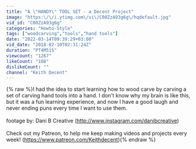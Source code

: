 ```yaml
---
title: "A \"HANDY\" TOOL SET - a Decent Project"
image: "https:\/\/i.ytimg.com\/vi\/C00ZzA93g6g\/hqdefault.jpg"
vid_id: "C00ZzA93g6g"
categories: "Howto-Style"
tags: ["woodcarving","tools","hand tools"]
date: "2022-03-14T09:39:29+03:00"
vid_date: "2018-02-10T02:31:24Z"
duration: "PT4M51S"
viewcount: "1267"
likeCount: "108"
dislikeCount: ""
channel: "Keith Decent"
---
```

{% raw %}I had the idea to start learning how to wood carve by carving a set of carving hand tools into a hand. I don't know why my brain is like this, but it was a fun learning experience, and now I have a good laugh and never ending puns every time I want to use them.<br /><br />footage by: Dani B Creative (<a rel="nofollow" target="blank" href="http://www.instagram.com/danibcreative)">http://www.instagram.com/danibcreative)</a><br /><br />Check out my Patreon, to help me keep making videos and projects every week! (<a rel="nofollow" target="blank" href="https://www.patreon.com/Keithdecent)">https://www.patreon.com/Keithdecent)</a>{% endraw %}
